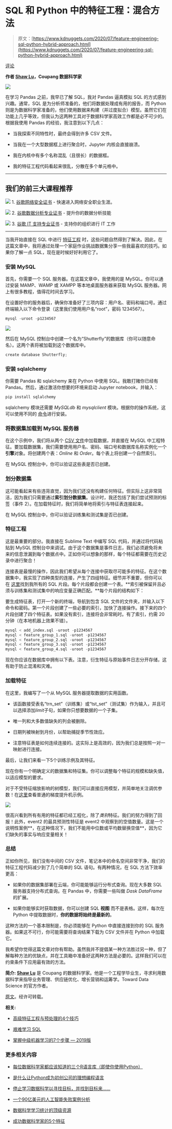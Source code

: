 # SQL 和 Python 中的特征工程：混合方法

> 原文：[https://www.kdnuggets.com/2020/07/feature-engineering-sql-python-hybrid-approach.html](https://www.kdnuggets.com/2020/07/feature-engineering-sql-python-hybrid-approach.html)

[评论](#comments)

**作者 [Shaw Lu](https://www.linkedin.com/in/shawlu95/)，Coupang 数据科学家**

![](../Images/387c7c1fb43091b8548d223324b19571.png)

在学习 Pandas 之前，我早已了解 SQL，我对 Pandas 逼真模拟 SQL 的方式感到兴趣。通常，SQL 是为分析师准备的，他们将数据处理成有用的报告，而 Python 则是为数据科学家准备的，他们使用数据来构建（并过度拟合）模型。虽然它们在功能上几乎等效，但我认为这两种工具对于数据科学家高效工作都是必不可少的。根据我使用 Pandas 的经验，我注意到以下几点：

+   当我探索不同特性时，最终会得到许多 CSV 文件。

+   当我在一个大型数据框上进行聚合时，Jupyter 内核会直接崩溃。

+   我在内核中有多个名称混乱（且很长）的数据框。

+   我的特征工程代码看起来很乱，分散在多个单元格中。

* * *

## 我们的前三大课程推荐

![](../Images/0244c01ba9267c002ef39d4907e0b8fb.png) 1\. [谷歌网络安全证书](https://www.kdnuggets.com/google-cybersecurity) - 快速进入网络安全职业生涯。

![](../Images/e225c49c3c91745821c8c0368bf04711.png) 2\. [谷歌数据分析专业证书](https://www.kdnuggets.com/google-data-analytics) - 提升你的数据分析技能

![](../Images/0244c01ba9267c002ef39d4907e0b8fb.png) 3\. [谷歌 IT 支持专业证书](https://www.kdnuggets.com/google-itsupport) - 支持你的组织进行 IT 工作

* * *

当我开始直接在 SQL 中进行 [特征工程](https://www.kdnuggets.com/2018/12/feature-engineering-explained.html) 时，这些问题自然得到了解决。因此，在这篇文章中，我将通过处理一个家庭作业挑战数据集分享一些我最喜欢的技巧。如果你了解一点 SQL，现在是时候好好利用它了。

### 安装 MySQL

首先，你需要一个 SQL 服务器。在这篇文章中，我使用的是 MySQL。你可以通过安装 MAMP、WAMP 或 XAMPP 等本地桌面服务器来获取 MySQL 服务器。网上有很多教程，值得花时间去学习。

在设置好你的服务器后，确保你准备好了三项内容：用户名、密码和端口号。通过终端输入以下命令登录（这里我们使用用户名“root”，密码 1234567）。

```py
mysql -uroot -p1234567
```

![](../Images/93c6c27ef213b648d77301786b19395a.png)

然后在 MySQL 控制台中创建一个名为“Shutterfly”的数据库（你可以随意命名）。这两个表将被加载到这个数据库中。

```py
create database Shutterfly;
```

### 安装 sqlalchemy

你需要 Pandas 和 sqlalchemy 来在 Python 中使用 SQL。我敢打赌你已经有 Pandas。然后，通过激活你想要的环境来启动 Jupyter notebook，并输入：

```py
pip install sqlalchemy
```

sqlalchemy 模块还需要 *MySQLdb* 和 *mysqlclient* 模块。根据你的操作系统，这可以使用不同的 [命令](https://stackoverflow.com/questions/454854/no-module-named-mysqldb)进行安装。

### 将数据集加载到 MySQL 服务器

在这个示例中，我们将从两个 [CSV 文件](https://github.com/shawlu95/Data-Science-Toolbox/tree/master/case_study/shutterfly/data)中加载数据，并直接在 MySQL 中工程特征。要加载数据集，我们需要使用用户名、密码、端口号和数据库名称实例化一个**引擎**对象。将创建两个表：*Online* 和 *Order*。每个表上将创建一个自然索引。

在 MySQL 控制台中，你可以验证这些表是否已创建。

### 划分数据集

这可能看起来有些违背直觉，因为我们还没有构建任何特征。但实际上这非常简洁，因为我们只需要通过**索引划分数据集**。设计时，我还包括了我们尝试预测的标签（事件 2）。在加载特征时，我们将简单地将索引与特征表连接起来。

在 MySQL 控制台中，你可以验证训练集和测试集是否已创建。

### 特征工程

这是最重要的部分。我直接在 Sublime Text 中编写 SQL 代码，并通过将代码粘贴到 MySQL 控制台中来调试。由于这个数据集是事件日志，我们必须避免将未来的信息泄漏到每个数据点中。正如你可以想象的那样，每个特征都需要在历史记录中进行聚合！

连接表是最慢的操作，因此我们希望从每个连接中获取尽可能多的特征。在这个数据集中，我实现了四种类型的连接，产生了四组特征。细节并不重要，但你可以在 [这里](https://github.com/shawlu95/Shutterfly-Take-Home-Challenge/tree/master/features)找到我所有的 SQL 片段。每个片段都会创建一个表。**索引被保留并且必须与训练集和测试集中的响应变量正确匹配。**每个片段的结构如下：

要生成特征表，打开一个新的终端，导航到包含 SQL 文件的文件夹，并输入以下命令和密码。第一个片段创建了一些必要的索引，加快了连接操作。接下来的四个片段创建了四个特征表。如果没有索引，连接将会非常耗时。有了索引，约需 20 分钟（在本地机器上效果不错）。

```py
mysql < add_index.sql -uroot -p1234567
mysql < feature_group_1.sql -uroot -p1234567
mysql < feature_group_2.sql -uroot -p1234567
mysql < feature_group_3.sql -uroot -p1234567
mysql < feature_group_4.sql -uroot -p1234567
```

现在你应该在数据库中拥有以下表。注意，衍生特征与原始事件日志分开存储，这有助于防止混淆和灾难。

### 加载特征

在这里，我编写了一个从 MySQL 服务器提取数据的实用函数。

+   该函数接受表名“trn_set”（训练集）或“tst_set”（测试集）作为输入，并且可以选择添加*limit*子句，如果你只想要数据的一个子集。

+   唯一列和大多数值缺失的列会被删除。

+   日期列被映射到月份，以帮助捕捉季节性效应。

+   注意特征表是如何连续连接的。这实际上是高效的，因为我们总是按照一对一映射进行连接。

最后，让我们来看一下5个训练示例及其特征。

现在你有一个明确定义的数据集和特征集。你可以调整每个特征的规模和缺失值，以适应模型的要求。

对于不受特征缩放影响的树模型，我们可以直接应用模型，并简单地关注调优参数！在[这里](https://github.com/shawlu95/Data-Science-Toolbox/blob/master/case_study/shutterfly/gbm_benchmark_2.ipynb)查看普通的梯度提升机示例。

![](../Images/fa5fb7efe28cb82131c6f0edf7276e40.png)

很高兴看到所有有用的特征都已经工程化，除了*类别*特征。我们的努力得到了回报！此外，event2 的最具预测性特征是 event2 中观察到的空值数量。这是一个说明性案例**，在这种情况下，我们不能用中位数或平均数替换空值**，因为它们缺失的事实与响应变量相关！

### 总结

正如你所见，我们没有中间的 CSV 文件，笔记本中的命名空间非常干净，我们的特征工程代码减少到了几个简单的 SQL 语句。有两种情况，在 SQL 方法下效率更高：

+   如果你的数据集部署在云端，你可能能够运行分布式查询。现在大多数 SQL 服务器支持分布式查询。在 Pandas 中，你需要一些叫做 *Dask DataFrame* 的扩展。

+   如果你能够实时获取数据，你可以创建 SQL **视图** 而不是表格。这样，每次在 Python 中提取数据时，**你的数据将始终是最新的**。

这种方法的一个基本限制是，你必须能够在 Python 中直接连接到你的 SQL 服务器。如果这不可行，你可能需要将查询结果下载为 CSV 文件并在 Python 中加载它。

我希望你觉得这篇文章对你有帮助。虽然我并不提倡某一种方法胜过另一种，但了解每种方法的优缺点，并在工具箱中准备好这两种方法是必要的。这样我们可以在约束条件下应用最有效的方法。

**简介: [Shaw Lu](https://www.linkedin.com/in/shawlu95/)** 是 Coupang 的数据科学家。他是一个工程学毕业生，寻求利用数据科学来指导业务管理、供应链优化、增长营销和运筹学。Toward Data Science 的官方作者。

[原文](https://towardsdatascience.com/feature-engineering-in-sql-and-python-a-hybrid-approach-b52347cd2de4)。经许可转载。

**相关:**

+   [高级特征工程与预处理的4个技巧](/2019/08/4-tips-advanced-feature-engineering-preprocessing.html)

+   [艰难学习 SQL](/2020/01/learning-sql-hard-way.html)

+   [掌握中级机器学习的7个步骤 — 2019版](/2019/06/7-steps-mastering-intermediate-machine-learning-python.html)

### 更多相关内容

+   [每位数据科学家都应该知道的三个R语言库（即使你使用Python）](https://www.kdnuggets.com/2021/12/three-r-libraries-every-data-scientist-know-even-python.html)

+   [是什么让Python成为初创公司的理想编程语言](https://www.kdnuggets.com/2021/12/makes-python-ideal-programming-language-startups.html)

+   [停止学习数据科学以寻找目标，并找到目标来……](https://www.kdnuggets.com/2021/12/stop-learning-data-science-find-purpose.html)

+   [一个90亿美元的人工智能失败案例分析](https://www.kdnuggets.com/2021/12/9b-ai-failure-examined.html)

+   [数据科学学习统计的顶级资源](https://www.kdnuggets.com/2021/12/springboard-top-resources-learn-data-science-statistics.html)

+   [成功数据科学家的5个特征](https://www.kdnuggets.com/2021/12/5-characteristics-successful-data-scientist.html)
